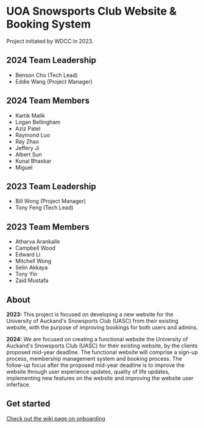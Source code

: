 # UOA Snowsports Club Website & Booking System

Project initiated by WDCC in 2023.

## 2024 Team Leadership

- Benson Cho (Tech Lead)
- Eddie Wang (Project Manager)

## 2024 Team Members

- Kartik Malik
- Logan Bellingham
- Aziz Patel
- Raymond Luo
- Ray Zhao
- Jeffery Ji
- Albert Sun
- Kunal Bhaskar
- Miguel

## 2023 Team Leadership

- Bill Wong (Project Manager)
- Tony Feng (Tech Lead)

## 2023 Team Members

- Atharva Arankalle
- Campbell Wood
- Edward Li
- Mitchell Wong
- Selin Akkaya
- Tony Yin
- Zaid Mustafa

## About

**2023:** This project is focused on developing a new website for the University of Auckand's Snowsports Club (UASC) from their existing website,
with the purpose of improving bookings for both users and admins.

**2024:** We are focused on creating a functional website the University of Auckand's Snowsports Club (UASC) for their existing website, by the clients proposed mid-year deadline. The functional website will comprise a sign-up process, membership management system and booking process. The follow-up focus after the proposed mid-year deadline is to improve the website through user experience updates, quality of life updates, implementing new features on the website and improving the website user inferface.

## Get started

[Check out the wiki page on onboarding](https://github.com/UoaWDCC/uasc-web/wiki/Onboarding)

